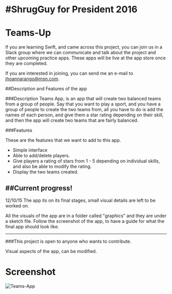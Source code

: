 # #ShrugGuy for President 2016

# Teams-Up

If you are learning Swift, and came across this project, you can join us in a Slack group where we can communicate and talk about the project and other upcoming practice apps. These apps will be live at the app store once they are completed. 

If you are interested in joining, you can send me an e-mail to jhoannarango@msn.com. 

##Description and Features of the app

###Description
Teams App, is an app that will create two balanced teams from a group of people. Say that you want to play a sport, and you have a group of people to create the two teams from, all you have to do is add the names of each person, and give them a star rating depending on their skill, and then the app will create two teams that are fairly balanced. 

###Features 

These are the features that we want to add to this app.

- Simple interface
- Able to add/delete players.
- Give players a rating of stars from 1 - 5 depending on individual skills, and also be able to modify the rating.
- Display the two teams created. 

##Current progress! 
-------

12/10/15 The app its on its final stages, small visual details are left to be worked on. 

All the visuals of the app are in a folder called "graphics" and they are under a sketch file. Follow the screenshot of the app, to have a guide for what the final app should look like. 

------


###This project is open to anyone who wants to contribute.

Visual aspects of the app, can be modified. 

# Screenshot



![Teams-App](http://i68.tinypic.com/2zoalqu.png "Teams-App")

